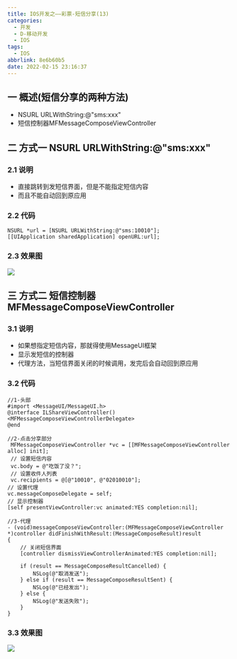 ```yaml
---
title: IOS开发之——彩票-短信分享(13)
categories:
  - 开发
  - D-移动开发
  - IOS
tags:
  - IOS
abbrlink: 8e6b60b5
date: 2022-02-15 23:16:37
---
```

## 一 概述(短信分享的两种方法)

* NSURL URLWithString:@"sms:xxx"
* 短信控制器MFMessageComposeViewController

<!--more-->

## 二 方式一 NSURL URLWithString:@"sms:xxx"

### 2.1 说明

* 直接跳转到发短信界面，但是不能指定短信内容
* 而且不能自动回到原应用

### 2.2 代码

```
NSURL *url = [NSURL URLWithString:@"sms:10010"];
[[UIApplication sharedApplication] openURL:url];
```

### 2.3 效果图

![][1]

## 三 方式二 短信控制器MFMessageComposeViewController

### 3.1 说明

* 如果想指定短信内容，那就得使用MessageUI框架
* 显示发短信的控制器
* 代理方法，当短信界面关闭的时候调用，发完后会自动回到原应用

### 3.2 代码

```
//1-头部
#import <MessageUI/MessageUI.h>
@interface ILShareViewController()<MFMessageComposeViewControllerDelegate>
@end

//2-点击分享部分
 MFMessageComposeViewController *vc = [[MFMessageComposeViewController alloc] init];
 // 设置短信内容
 vc.body = @"吃饭了没？";
 // 设置收件人列表
 vc.recipients = @[@"10010", @"02010010"];
// 设置代理
vc.messageComposeDelegate = self;
// 显示控制器
[self presentViewController:vc animated:YES completion:nil];

//3-代理
- (void)messageComposeViewController:(MFMessageComposeViewController *)controller didFinishWithResult:(MessageComposeResult)result
{
    // 关闭短信界面
    [controller dismissViewControllerAnimated:YES completion:nil];
    
    if (result == MessageComposeResultCancelled) {
        NSLog(@"取消发送");
    } else if (result == MessageComposeResultSent) {
        NSLog(@"已经发出");
    } else {
        NSLog(@"发送失败");
    }
}
```

### 3.3 效果图
![][2]


[1]:https://fastly.jsdelivr.net/gh/pgzxc/cdn@master/blog-ios/ios-caipiao-share-sms-way-1.png
[2]:https://fastly.jsdelivr.net/gh/pgzxc/cdn@master/blog-ios/ios-caipiao-share-sms-way-2.png